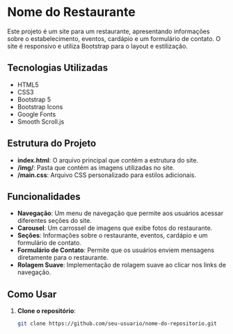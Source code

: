 # Nome do Restaurante

Este projeto é um site para um restaurante, apresentando informações sobre o estabelecimento, eventos, cardápio e um formulário de contato. O site é responsivo e utiliza Bootstrap para o layout e estilização.

## Tecnologias Utilizadas

- HTML5
- CSS3
- Bootstrap 5
- Bootstrap Icons
- Google Fonts
- Smooth Scroll.js

## Estrutura do Projeto

- **index.html**: O arquivo principal que contém a estrutura do site.
- **/img/**: Pasta que contém as imagens utilizadas no site.
- **/main.css**: Arquivo CSS personalizado para estilos adicionais.

## Funcionalidades

- **Navegação**: Um menu de navegação que permite aos usuários acessar diferentes seções do site.
- **Carousel**: Um carrossel de imagens que exibe fotos do restaurante.
- **Seções**: Informações sobre o restaurante, eventos, cardápio e um formulário de contato.
- **Formulário de Contato**: Permite que os usuários enviem mensagens diretamente para o restaurante.
- **Rolagem Suave**: Implementação de rolagem suave ao clicar nos links de navegação.

## Como Usar

1. **Clone o repositório**:
   ```bash
   git clone https://github.com/seu-usuario/nome-do-repositorio.git
